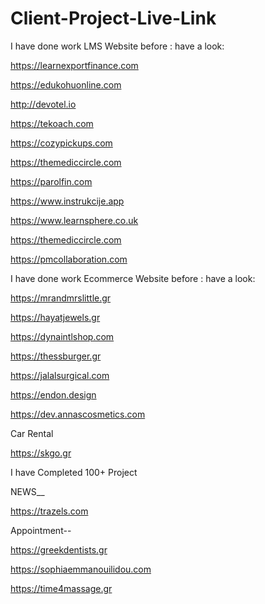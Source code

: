 # Client-Project-Live-Link

I have done work LMS Website before : have a look:

https://learnexportfinance.com

https://edukohuonline.com

http://devotel.io

https://tekoach.com

https://cozypickups.com

https://themediccircle.com

https://parolfin.com

https://www.instrukcije.app

https://www.learnsphere.co.uk

https://themediccircle.com

https://pmcollaboration.com


I have done work Ecommerce Website before : have a look:

https://mrandmrslittle.gr

https://hayatjewels.gr

https://dynaintlshop.com

https://thessburger.gr

https://jalalsurgical.com

https://endon.design

https://dev.annascosmetics.com

Car Rental

https://skgo.gr

I have Completed 100+ Project


NEWS__

https://trazels.com

Appointment--

https://greekdentists.gr

https://sophiaemmanouilidou.com

https://time4massage.gr

